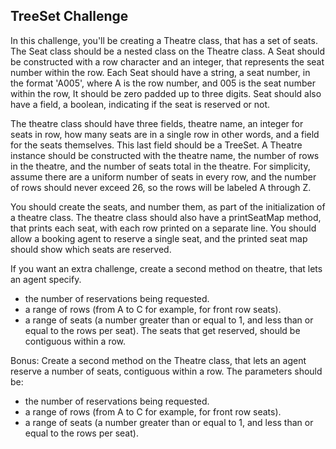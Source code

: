 ## TreeSet Challenge

In this challenge, you'll be creating a Theatre class, that has a set of seats.
The Seat class should be a nested class on the Theatre class.
A Seat should be constructed with a row character and an integer, that represents the seat number within the row.
Each Seat should have a string, a seat number, in the format 'A005', where A is the row number, and 005 is the seat number within the row, It should be zero padded up to three digits.
Seat should also have a field, a boolean, indicating if the seat is reserved or not.

The theatre class should have three fields, theatre name, an integer for seats in row, how many seats are in a single row in other words, and a field for the seats themselves.
This last field should be a TreeSet.
A Theatre instance should be constructed with the theatre name, the number of rows in the theatre, and the number of seats total in the theatre.
For simplicity, assume there are a uniform number of seats in every row, and the number of rows should never exceed 26, so the rows will be labeled A through Z.

You should create the seats, and number them, as part of the initialization of a theatre class.
The theatre class should also have a printSeatMap method, that prints each seat, with each row printed on a separate line.
You should allow a booking agent to reserve a single seat, and the printed seat map should show which seats are reserved.

If you want an extra challenge, create a second method on theatre, that lets an agent specify.
 - the number of reservations being requested.
 - a range of rows (from A to C for example, for front row seats).
 - a range of seats (a number greater than or equal to 1, and less than or equal to the rows per seat).
The seats that get reserved, should be contiguous within a row.

Bonus:
Create a second method on the Theatre class, that lets an agent reserve a number of seats, contiguous within a row.
The parameters should be:
 - the number of reservations being requested.
 - a range of rows (from A to C for example, for front row seats).
 - a range of seats (a number greater than or equal to 1, and less than or equal to the rows per seat).